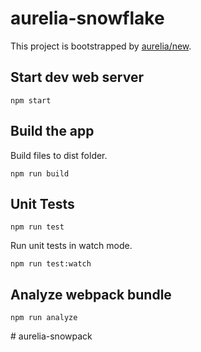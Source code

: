 # aurelia-snowflake

This project is bootstrapped by [aurelia/new](https://github.com/aurelia/new).

## Start dev web server

    npm start

## Build the app

Build files to dist folder.

    npm run build

## Unit Tests

    npm run test

Run unit tests in watch mode.

    npm run test:watch


## Analyze webpack bundle

    npm run analyze
#   a u r e l i a - s n o w p a c k  
 